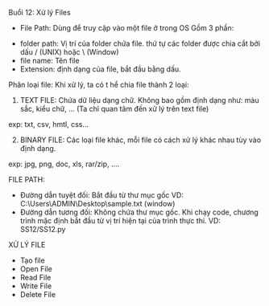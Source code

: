 Buổi 12: Xử lý Files
- File Path: Dùng để truy cập vào một file ở trong OS
Gồm 3 phần: 
+ folder path: Vị trí của folder chứa file. thứ tự các folder được chia cắt bởi dấu / (UNIX) hoặc \ (Window)
+ file name: Tên file
+ Extension: định dạng của file, bắt đầu bằng dấu.


Phân loại file: Khi xử lý, ta có t hể chia file thành 2 loại:
1. TEXT FILE: Chứa dữ liệu dạng chữ. Không bao gồm định dạng như: màu sắc, kiểu chữ, ... (Ta chỉ quan tâm đến xử lý trên text file)

exp: txt, csv, hmtl, css...


2. BINARY FILE: Các loại file khác, mỗi file có cách xử lý khác nhau tùy vào định dạng.

exp: jpg, png, doc, xls, rar/zip, ....


FILE PATH: 
+ Đường dẫn tuyệt đối: Bắt đầu từ thư mục gốc
VD: C:\Users\ADMIN\Desktop\sample.txt  (window)
+ Đường dẫn tương đối: Không chứa thư mục gốc. Khi chạy code, chương trình mặc định bắt đầu từ vị trí hiện tại của trình thực thi.
VD: SS12/SS12.py


XỬ LÝ FILE
- Tạo file
- Open File
- Read File
- Write File
- Delete File